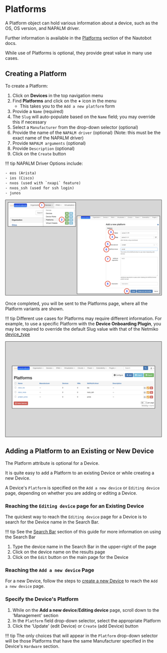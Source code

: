 # Platforms

A Platform object can hold various information about a device, such as the OS, OS version, and NAPALM driver.

Further information is available in the [Platforms](https://nautobot.readthedocs.io/en/latest/models/dcim/platform/) section of the Nautobot docs.

While use of Platforms is optional, they provide great value in many use cases.

## Creating a Platform

To create a Platform:

1. Click on **Devices** in the top navigation menu
2. Find **Platforms** and click on the **+** icon in the menu
    * This takes you to the `Add a new platform` form
3. Provide a `Name` (required)
4. The `Slug` will auto-populate based on the `Name` field; you may override this if necessary
5. Select a `Manufacturer` from the drop-down selector (optional)
6. Provide the name of the `NAPALM driver` (optional) (Note: this must be the exact name of the NAPALM driver)
7. Provide `NAPALM arguments` (optional)
8. Provide `Description` (optional)
9. Click on the `Create` button

!!! tip 
    NAPALM Driver Options include:

    - eos (Arista)
    - ios (Cisco)
    - nxos (used with `nxapi` feature)
    - nxos_ssh (used for ssh login)
    - junos 

![](../images/getting-started-nautobot-ui/10-add-platform.png)

Once completed, you will be sent to the Platforms page, where all the Platform variants are shown.

!!! tip
    Different use cases for Platforms may require different information. For example, to use a specific Platform with 
    the **Device Onboarding Plugin**, you may be required to override the default Slug value with that of the 
    Netmiko [device_type](https://github.com/ktbyers/netmiko/blob/2dc032b64c3049d3048966441ee30a0139bebc81/netmiko/ssh_autodetect.py#L50)

![](../images/getting-started-nautobot-ui/11-platforms-page.png)

## Adding a Platform to an Existing or New Device

The Platform attribute is optional for a Device. 

It is quite easy to add a Platform to an existing Device or while creating a new Device.

A Device's `Platform` is specified on the `Add a new device` or `Editing device` page, depending on whether you are adding or editing a Device.

### Reaching the `Editing device` page for an Existing Device

The quickest way to reach the `Editing device` page for a Device is to search for the Device name
in the Search Bar.

!!! tip
    See the [Search Bar](search-bar.md) section of this guide for more information on using the Search Bar

1. Type the device name in the Search Bar in the upper-right of the page
2. Click on the device name on the results page
3. Click on the `Edit` button on the main page for the Device

### Reaching the `Add a new device` Page

For a new Device, follow the steps to [create a new Device](creating-devices.md) to reach the `Add a new device` page. 

[](../images/getting-started-nautobot-ui/43-get-to-device-main-page.png)

### Specify the Device's Platform

1. While on the **Add a new device**/**Editing device** page, scroll down to the 'Management' section
2. In the `Platform` field drop-down selector, select the appropriate Platform
3. Click the 'Update' (edit Device) or `Create` (add Device) button

!!! tip
    The only choices that will appear in the `Platform` drop-down selector will be those Platforms that have the same Manufacturer specified in the Device's `Hardware` section.

[](../images/getting-started-nautobot-ui/44-add-platform.png)
